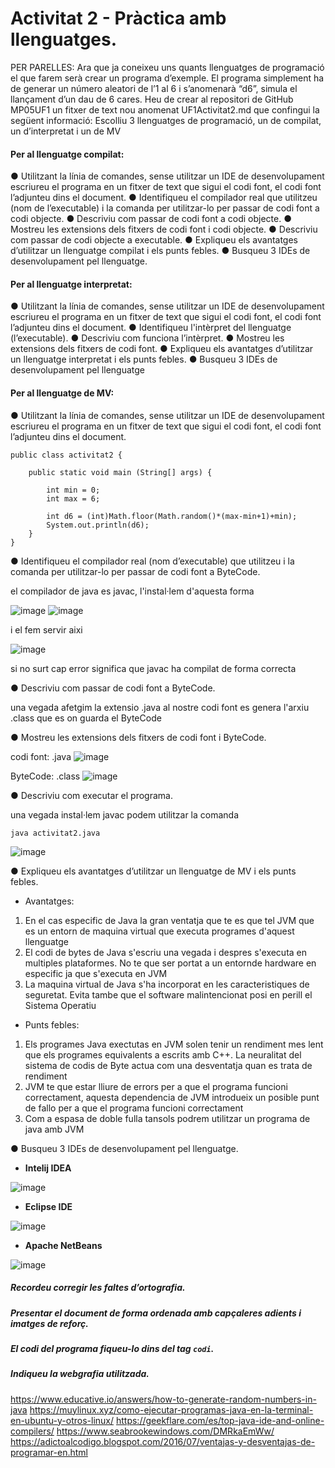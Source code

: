 # Activitat 2 - Pràctica amb llenguatges.

PER PARELLES:
Ara que ja coneixeu uns quants llenguatges de programació el que farem serà
crear un programa d’exemple.
El programa simplement ha de generar un número aleatori de l’1 al 6 i
s’anomenarà “d6”, simula el llançament d’un dau de 6 cares.
Heu de crear al repositori de GitHub MP05UF1 un fitxer de text nou anomenat
UF1Activitat2.md que confingui la següent informació:
Escolliu 3 llenguatges de programació, un de compilat, un d’interpretat i un de MV


#### Per al llenguatge compilat:
● Utilitzant la línia de comandes, sense utilitzar un IDE de desenvolupament
escriureu el programa en un fitxer de text que sigui el codi font, el codi font
l’adjunteu dins el document.
● Identifiqueu el compilador real que utilitzeu (nom de l’executable) i la
comanda per utilitzar-lo per passar de codi font a codi objecte.
● Descriviu com passar de codi font a codi objecte.
● Mostreu les extensions dels fitxers de codi font i codi objecte.
● Descriviu com passar de codi objecte a executable.
● Expliqueu els avantatges d’utilitzar un llenguatge compilat i els punts febles.
● Busqueu 3 IDEs de desenvolupament pel llenguatge.

#### Per al llenguatge interpretat:
● Utilitzant la línia de comandes, sense utilitzar un IDE de desenvolupament
escriureu el programa en un fitxer de text que sigui el codi font, el codi font
l’adjunteu dins el document.
● Identifiqueu l'intèrpret del llenguatge (l’executable).
● Descriviu com funciona l’intèrpret.
● Mostreu les extensions dels fitxers de codi font.
● Expliqueu els avantatges d’utilitzar un llenguatge interpretat i els punts febles.
● Busqueu 3 IDEs de desenvolupament pel llenguatge

#### Per al llenguatge de MV:
● Utilitzant la línia de comandes, sense utilitzar un IDE de desenvolupament
escriureu el programa en un fitxer de text que sigui el codi font, el codi font
l’adjunteu dins el document.

```
public class activitat2 {

	public static void main (String[] args) {
	
		int min = 0;
		int max = 6;
		
		int d6 = (int)Math.floor(Math.random()*(max-min+1)+min);
		System.out.println(d6);
	}
}
```

● Identifiqueu el compilador real (nom d’executable) que utilitzeu i la comanda
per utilitzar-lo per passar de codi font a ByteCode.

el compilador de java es javac, l'instal·lem d'aquesta forma

![image](https://user-images.githubusercontent.com/114953110/194002865-8fffa9a6-10e1-43a0-81ed-2908c04fba90.png)
![image](https://user-images.githubusercontent.com/114953110/194005745-d13f7453-df8a-4878-8113-b3273d9ae24b.png)

i el fem servir aixi

![image](https://user-images.githubusercontent.com/114953110/194005893-e1d778c5-01bb-45a7-90ee-68e72426c7c9.png)

si no surt cap error significa que javac ha compilat de forma correcta

● Descriviu com passar de codi font a ByteCode.

una vegada afetgim la extensio .java al nostre codi font es genera l'arxiu .class que es on guarda el ByteCode

● Mostreu les extensions dels fitxers de codi font i ByteCode.

codi font: .java ![image](https://user-images.githubusercontent.com/114953110/194004922-cfd67e0f-9902-4cc9-81c1-a2dbc7ff46da.png)


ByteCode: .class ![image](https://user-images.githubusercontent.com/114953110/194004891-7e87433f-631c-403f-8bae-9e638684ec71.png)


● Descriviu com executar el programa.

una vegada instal·lem javac podem utilitzar la comanda 

```
java activitat2.java
```

![image](https://user-images.githubusercontent.com/114953110/194003109-c02080d9-a66d-40d6-9693-33fae90d8920.png)



● Expliqueu els avantatges d’utilitzar un llenguatge de MV i els punts febles.

- Avantatges:

1. En el cas especific de Java la gran ventatja que te es que tel JVM que es un entorn de maquina virtual que executa programes d'aquest llenguatge
2. El codi de bytes de Java s'escriu una vegada i despres s'executa en multiples plataformes. No te que ser portat a un entornde hardware en especific ja que s'executa en JVM
3. La maquina virtual de Java s'ha incorporat en les caracteristiques de seguretat. Evita tambe que el software malintencionat posi en perill el Sistema Operatiu


- Punts febles:

1. Els programes Java exectutas en JVM solen tenir un rendiment mes lent que els programes equivalents a escrits amb C++. La neuralitat del sistema de codis de Byte actua com una desventatja quan es trata de rendiment
2. JVM te que estar lliure de errors per a que el programa funcioni correctament, aquesta dependencia de JVM introdueix un posible punt de fallo per a que el programa funcioni correctament
3. Com a espasa de doble fulla tansols podrem utilitzar un programa de java amb JVM 



● Busqueu 3 IDEs de desenvolupament pel llenguatge. 

- **Intelij IDEA**

![image](https://user-images.githubusercontent.com/114953110/194006880-5e863724-48c4-4456-acb1-bdccc49f1a1a.png)


- **Eclipse IDE**

![image](https://user-images.githubusercontent.com/114953110/194006679-5e9b2ed8-0831-456b-8df6-0bdd4544f737.png)

- **Apache NetBeans**

![image](https://user-images.githubusercontent.com/114953110/194006811-121e08d0-44ce-49d2-bacd-c6d9d8df0eef.png)



##### Recordeu corregir les faltes d’ortografia.
##### Presentar el document de forma ordenada amb capçaleres adients i imatges de reforç.
##### El codi del programa fiqueu-lo dins del tag ``` codi ```.
##### Indiqueu la webgrafia utilitzada.

https://www.educative.io/answers/how-to-generate-random-numbers-in-java
https://muylinux.xyz/como-ejecutar-programas-java-en-la-terminal-en-ubuntu-y-otros-linux/
https://geekflare.com/es/top-java-ide-and-online-compilers/
https://www.seabrookewindows.com/DMRkaEmWw/
https://adictoalcodigo.blogspot.com/2016/07/ventajas-y-desventajas-de-programar-en.html


